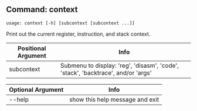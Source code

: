 ## Command: context ##
```
usage: context [-h] [subcontext [subcontext ...]]
```
Print out the current register, instruction, and stack context.  

| Positional Argument | Info |
|---------------------|------|
| subcontext | Submenu to display: 'reg', 'disasm', 'code', 'stack', 'backtrace', and/or 'args' |

| Optional Argument | Info |
|---------------------|------|
| --help | show this help message and exit |


